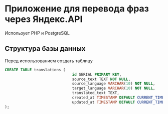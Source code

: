 # Приложение для перевода фраз через Яндекс.API
Использует PHP и PostgreSQL


## Структура базы данных
Перед использованием создать таблицу 

```sql
CREATE TABLE translations (
                              id SERIAL PRIMARY KEY,
                              source_text TEXT NOT NULL,
                              source_language VARCHAR(10) NOT NULL,
                              target_language VARCHAR(10) NOT NULL,
                              translated_text TEXT,
                              created_at TIMESTAMP DEFAULT CURRENT_TIMESTAMP,
                              updated_at TIMESTAMP DEFAULT CURRENT_TIMESTAMP
);
```